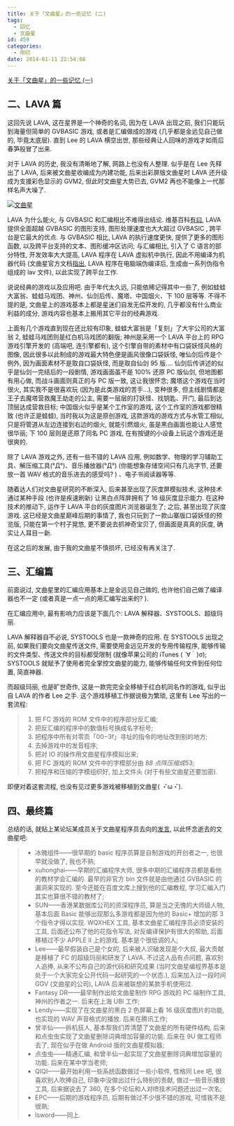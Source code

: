 ```yaml
---
title: 关于「文曲星」的一些记忆 (二)
tags:
  - 回忆
  - 文曲星
id: 459
categories:
  - 唠叨
date: 2014-01-11 22:54:08
---
```


[关于「文曲星」的一些记忆 (一)](//beamnote.com/2013/wenquxing-1/)

## 二、LAVA 篇

这回先说 LAVA, 这在星界是一个神奇的名词, 因为在 LAVA 出现之前, 我们只能玩到海量但简单的 GVBASIC 游戏, 或者是汇编做成的游戏 (几乎都是金远见自己做的, 毕竟太底层). 直到 Lee 的 LAVA 横空出世, 那些经典让人回味的游戏才如雨后春笋般冒了出来.

对于 LAVA 的历史, 我没有清晰地了解, 网路上也没有人整理. 似乎是在 Lee 先释出了 LAVA, 后来被文曲星收编成为内建功能, 后来出彩屏版文曲星时 LAVA 还升级成为支援彩色显示的 GVM2, 但此时文曲星大势已去, GVM2 再也不能像上一代那样名声大噪了.

[![文曲星](//beamnote-img.oss-cn-shanghai.aliyuncs.com/2014/wenquxing.png)](//beamnote-img.oss-cn-shanghai.aliyuncs.com/2014/wenquxing.png)<!-- more -->

LAVA 为什么能火, 与 GVBASIC 和汇编相比不难得出结论. 维基百科[有曰](http://zh.wikipedia.org/wiki/%E6%96%87%E6%9B%B2%E6%98%9F_(%E7%94%B5%E5%AD%90%E8%AF%8D%E5%85%B8)), LAVA 提供全面超越 GVBASIC 的图形支持, 图形处理速度也大大超过 GVBASIC , 跨平台是它最大的优点. 与 GVBASIC 相比, LAVA 的执行速度更快, 提供了更多的图形函数, 以及跨平台支持的文本、图形缓冲区访问; 与汇编相比, 引入了 C 语言的部分特性, 开发效率大大提高, LAVA 程序在 LAVA 虚拟机中执行, 因此不用编译为机器代码 (文曲星官方文档[指出](http://www.ggv.com.cn/faq/lava/), LAVA 程序在电脑端伪编译后, 生成由一系列伪指令组成的 lav 文件), 以此实现了跨平台工作.

说说经典的游戏以及应用吧. 由于年代太久远, 只能依稀记得其中一些了, 例如蛙蛙大富翁、蛙蛙马戏团、神州、仙剑后传、魔塔、中国烟火、下 100 层等等. 不得不提的是, 文曲星上的游戏基本上都是星迷们自发无偿开发的, 几乎都没有什么商业利益的成分, 游戏内容也基本上搬用其它平台的经典游戏.

上面有几个游戏直到现在还比较有印象, 蛙蛙大富翁是「复刻」了大宇公司的大富翁 2, 蛙蛙马戏团则是红白机马戏团的翻版; 神州是采用一个 LAVA 平台上的 RPG 游戏引擎开发的 (高端吧, 连引擎都有), 这个引擎自带的素材中有口袋妖怪风格的图像, 因此很多以此制成的游戏最大特色便是画风很像口袋妖怪, 唯仙剑后传是个例外, 因为画面素材不是取自口袋妖怪, 而是取自仙剑 95 版…. 仙剑后传讲述的似乎是仙剑一完结后的一段剧情, 游戏画面虽不是 100% 还原 PC 版仙剑, 但地图都有用心做, 而战斗画面则真正的与 PC 版一致, 这让我很怀念; 魔塔这个游戏在当时很火, 其实我不是很喜欢玩 (因为是此类游戏的苦手…), 变种很多, 但主线剧情都是王子去魔塔营救魔王劫走的公主, 需要一层层的打妖怪、找钥匙、开门, 最后到达顶层达成营救目标; 中国烟火似乎是某个工作室的游戏, 这个工作室的游戏都很精致 (也许正是蛙蛙), 当时我以为这是原创游戏, 这款游戏的游戏方式与水管工相似, 只是将管道从左边连接到右边的烟火, 就能引燃烟火, 虽是黑白画面也能让人感觉很华丽; 下 100 层则是还原了同名 PC 游戏, 在有按键的小设备上玩这个游戏还是很爽的.

除了 LAVA 游戏之外, 还有一些不错的 LAVA 应用, 例如数学、物理的学习辅助工具、解压缩工具(°Д°)、音乐播放器(°Д°) (你能想象存储空间只有几兆字节, 还要放一首 WAV 格式的音乐进去的感受吗? ) 、电子书阅读器等等.

随着达人们对文曲星研究的不断深入, 后来甚至出现了灰度屏模拟技术, 这种技术通过某种手段 (也许是疾速刷新) 让黑白点阵屏拥有了 16 级灰度显示能力. 在这种技术的推动下, 运作于 LAVA 平台的灰度图片浏览器诞生了; 之后, 甚至出现了灰度游戏. 这已经是文曲星巅峰后期的事情了, 我也只玩到了一款山寨版口袋妖怪的预览版, 只能在第一个村子晃悠, 更不要说去抓神奇宝贝了, 但画面是真真的灰度, 确实让人耳目一新.

在这之后的发展, 由于我的文曲星不慎损坏, 已经没有再关注了.

## 三、汇编篇

前面说过, 文曲星里的汇编应用基本上是金远见自己做的, 也许他们自己做了编译器也不一定 (或者真是一点一点的用汇编写出来的? ).

在汇编应用中, 最有影响力应该是下面几个: LAVA 解释器、SYSTOOLS、超级玛丽.

LAVA 解释器自不必说, SYSTOOLS 也是一款神奇的应用. 在 SYSTOOLS 出现之前, 如果我们要向文曲星传送文件, 需要使用金远见开发的专用传输程序, 能够传输的文件类型、传送文件的目标都受限制 (就像苹果公司的 iTunes ( ´∀｀)σ); SYSTOOLS 就赋予了使用者完全掌控文曲星的能力, 能够传输任何文件到任何位置, 简直神器.

而超级玛丽, 也是旷世奇作, 这是一款完完全全移植于红白机同名作的游戏, 似乎出自 LAVA 的作者 Lee 之手. 这个游戏移植工作据说极为繁琐, 这里有 Lee 写出的一套流程:

> 1. 把 FC 游戏的 ROM 文件中的程序部分反汇编;
> 2. 把反汇编的程序中的数值标号换成名字标号;
> 3. 把程序中所有对零页「$00-$3f」寻址的指令的地址改到别的地方;
> 4. 去掉游戏中的发音程序;
> 5. 把对 IO 的操作用文曲星程序模拟出来;
> 6. 把 FC 游戏的 ROM 文件中的字模部分由 8*8 点阵压缩成5*3;
> 7. 把程序和压缩的字模组织好, 加上文件头 (对于有些文曲星还要加密).

即便对着这套流程, 也没有见过更多游戏被移植到文曲星( ・ิω・ิ).

## 四、最终篇

总结的话, 就贴上某论坛某成员关于文曲星程序员去向的[发言](http://bbs.saraba1st.com/2b/forum.php?mod=redirect&amp;goto=findpost&amp;ptid=883898&amp;pid=20324029), 以此怀念逝去的文曲星吧:

> * 冰魄组件——很早期的 basic 程序员算是自制游戏的开创者之一, 也很早就没做了, 我也不熟;
> * xuhonghai——早期的汇编程序大师, 很多中期的汇编程序员都是看他的教材学会汇编的. 最早的非官方 bin 文件就是由他通过 GVBASIC 的漏洞来实现的. 至今还能在百度文库上搜到他的汇编教程, 学习汇编入门其实也算很不错的教材了;
> * SUN——香港某数据库公司的资深程序员, 算是当之无愧的大师级人物, 基本后面 Basic 能够出现那么多游戏都是因为他的 Basic+ 增加的那 3 个指令才得以实现. WQXHEX 工具, 基本文曲星汇编程序员必须安装的工具, 后面还公布了他的花指令写法, 对反编译保护有很大的帮助, 后面移植过不少 APPLE II 上的游戏. 基本是个很低调的人;
> * Lee——最早假装自己是个女的, 后来被人识破发现是个大叔, 最大贡献是移植了 FC 的超级玛丽和研发了 LAVA. 不过这人品有点问题, 喜欢别人追捧, 从来不公布自己的源代码和研究成果 (当时文曲星编程界基本是处于一个大家完全公开代码一起研究的一个状态.), 后来加入过一段时间 GGV (文曲星的公司), LAVA 后来被联想的某款手机使用过.
> * Fantasy DR——最早制作出给文曲星制作 RPG 游戏的 PC 端制作工具, 神州的作者之一. 后来在上海 UBI 工作;
> * Lendy——实现了在文曲星的黑白 2 色屏幕上看 16 级灰度图片的功能, 也实现的 WAV 声音格式的播放. 后来在腾讯工作;
> * 曾半仙——拆机狂人, 基本帮我们弄清楚了文曲星的所有硬件结构, 后来和点虫虫实现了文曲星删除词典增加容量的功能. 后来在 9U 做工程师去了, 现在似乎在做 Android 版的文曲星模拟器;
> * 点虫虫——精通汇编, 和曾半仙一起实现了文曲星删除词典增加容量的功能. 后来在某中学当老师;
> * QIQI——最开始利用一些系统函数做过一些小软件, 性格同 Lee 吧, 很喜欢别人吹捧自己, 印象中没做出过什么特别的贡献, 做过一些音乐播放工具, 后来据说去了 360, 在多个论坛和人对喷技术问题还出过一次名;
> * EPC——后期的游戏程序员, 后期有做过不少很不错的游戏, 可惜我不是很熟;
> * Isword——同上.

